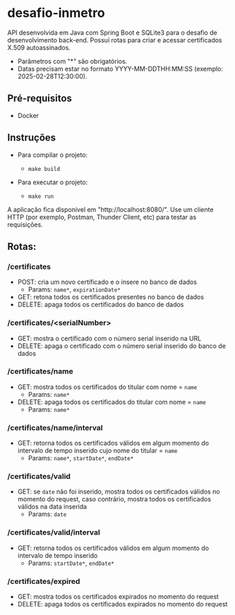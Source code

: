 # desafio-inmetro

API desenvolvida em Java com Spring Boot e SQLite3 para o desafio de desenvolvimento back-end. Possui rotas para criar e acessar certificados X.509 autoassinados.

- Parâmetros com "*" são obrigatórios.
- Datas precisam estar no formato YYYY-MM-DDTHH:MM:SS (exemplo: 2025-02-28T12:30:00).

## Pré-requisitos

- Docker

## Instruções

- Para compilar o projeto:
  - ```make build```
  
- Para executar o projeto:
  - ```make run```

A aplicação fica disponível em "http://localhost:8080/". Use um cliente HTTP (por exemplo, Postman, Thunder Client, etc) para testar as requisições. 

## Rotas:

### /certificates

- POST: cria um novo certificado e o insere no banco de dados
  - Params: ```name*```, ```expirationDate*```
- GET: retona todos os certificados presentes no banco de dados
- DELETE: apaga todos os certificados do banco de dados

### /certificates/__\<serialNumber>__

- GET: mostra o certificado com o número serial inserido na URL
- DELETE: apaga o certificado com o número serial inserido do banco de dados

### /certificates/name

- GET: mostra todos os certificados do titular com nome = ```name```
  - Params: ```name*```
- DELETE: apaga todos os certificados do titular com nome = ```name```
  - Params: ```name*```

### /certificates/name/interval

- GET: retorna todos os certificados válidos em algum momento do intervalo de tempo inserido cujo nome do titular = ```name```
  - Params: ```name*```, ```startDate*```, ```endDate*```

### /certificates/valid

- GET: se ```date``` não foi inserido, mostra todos os certificados válidos no momento do request, caso contrário, mostra todos os certificados válidos na data inserida
  - Params: ```date```

### /certificates/valid/interval

- GET: retorna todos os certificados válidos em algum momento do intervalo de tempo inserido
  - Params: ```startDate*```, ```endDate*```

### /certificates/expired

- GET: mostra todos os certificados expirados no momento do request
- DELETE: apaga todos os certificados expirados no momento do request
